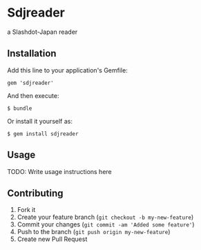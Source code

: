 # Sdjreader

a Slashdot-Japan reader

## Installation

Add this line to your application's Gemfile:

    gem 'sdjreader'

And then execute:

    $ bundle

Or install it yourself as:

    $ gem install sdjreader

## Usage

TODO: Write usage instructions here

## Contributing

1. Fork it
2. Create your feature branch (`git checkout -b my-new-feature`)
3. Commit your changes (`git commit -am 'Added some feature'`)
4. Push to the branch (`git push origin my-new-feature`)
5. Create new Pull Request
